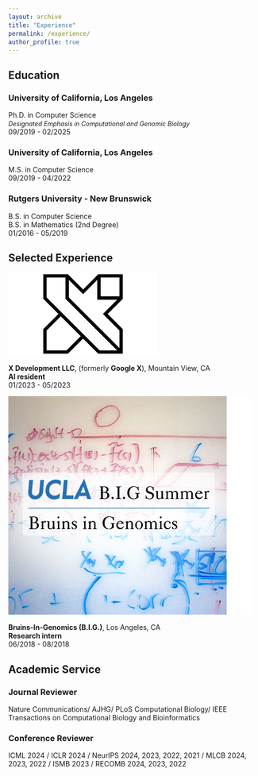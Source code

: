 ```yaml
---
layout: archive
title: "Experience"
permalink: /experience/
author_profile: true
---
```


## Education

<div class="education-container">
  <div class="education-details">
    <h3>University of California, Los Angeles</h3>
    <p>Ph.D. in Computer Science<br>
    <span style="font-style: italic; font-size: 0.9em;">Designated Emphasis in Computational and Genomic Biology</span><br>
    09/2019 - 02/2025</p>
  </div>

  <div class="education-details">
    <h3>University of California, Los Angeles</h3>
    <p>M.S. in Computer Science<br>
    09/2019 - 04/2022</p>
  </div>

  <div class="education-details">
    <h3>Rutgers University - New Brunswick</h3>
    <p>B.S. in Computer Science<br>
    B.S. in Mathematics (2nd Degree)<br>
    01/2016 - 05/2019</p>
  </div>
</div>


## Selected Experience

<div class="education-entry">
  <div class="school-logo">
    <img src="/assets/images/experience/X.png" alt="X Logo">
  </div>
  <div class="education-details">
    <p>
      <strong>X Development LLC</strong>, (formerly <strong>Google X</strong>), Mountain View, CA<br>
      <strong>AI resident</strong><br>
      01/2023 - 05/2023
    </p>
  </div>
</div>


<div class="education-entry">
  <div class="school-logo">
    <img src="/assets/images/experience/BIG.png" alt="BIG Logo">
  </div>
  <div class="education-details">
    <p>
      <strong>Bruins-In-Genomics (B.I.G.)</strong>, Los Angeles, CA<br>
      <strong>Research intern</strong><br>
      06/2018 - 08/2018
    </p>
  </div>
</div>

## Academic Service

### Journal Reviewer
Nature Communications/ AJHG/ PLoS Computational Biology/ IEEE Transactions on Computational Biology and Bioinformatics

### Conference Reviewer 
ICML 2024 / ICLR 2024 / NeurIPS 2024, 2023, 2022, 2021 / MLCB 2024, 2023, 2022 / ISMB 2023 / RECOMB 2024, 2023, 2022

